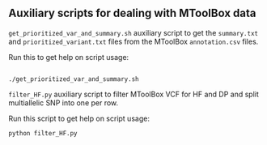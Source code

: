 ## Auxiliary scripts for dealing with MToolBox data


`get_prioritized_var_and_summary.sh` auxiliary script to get the `summary.txt` and `prioritized_variant.txt` files from the MToolBox `annotation.csv` files.

Run this to get help on script usage:

```

./get_prioritized_var_and_summary.sh
```


`filter_HF.py` auxiliary script to filter MToolBox VCF for HF and DP and split multiallelic SNP into one per row.

Run this script to get help on script usage:

```
python filter_HF.py 
```

